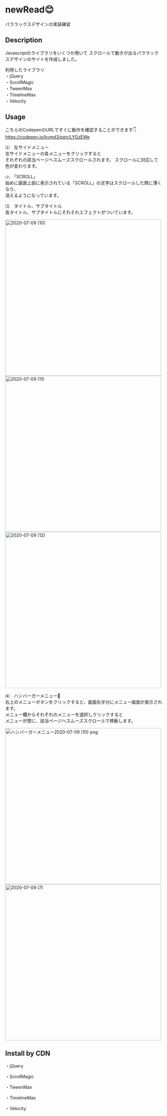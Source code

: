# newRead:blush:

パララックスデザインの実装練習

## Description

Javascriptのライブラリをいくつか用いて
スクロールで動きが出るパララックスデザインのサイトを作成しました。

利用したライブラリ  
・jQuery  
・ScrollMagic  
・TweenMax  
・TimelineMax  
・Velocity  


## Usage
  
こちらのCodepenのURLですぐに動作を確認することができます:point_down:  
https://codepen.io/kymd3/pen/LYGzEWe
  
⑴　左サイドメニュー  
左サイドメニューの各メニューをクリックすると  
それぞれの該当ページへスムーズスクロールされます。 
スクロールに対応して色が変わります。

⑵　「SCROLL」  
始めに画面上部に表示されている「SCROLL」の文字はスクロールした際に薄くなり、    
消えるようになっています。  
  
⑶　タイトル、サブタイトル  
各タイトル、サブタイトルにそれそれエフェクトがついています。 
  
<img width="500" alt="2020-07-09 (10)" src="https://user-images.githubusercontent.com/65747602/86990164-ef4a2f80-c1d6-11ea-8445-217066405d7a.png">
  
<img width="500" alt="2020-07-09 (11)" src="https://user-images.githubusercontent.com/65747602/86990169-f2452000-c1d6-11ea-8df4-cf9d9710b5e8.png">
  
<img width="500" alt="2020-07-09 (12)" src="https://user-images.githubusercontent.com/65747602/86990175-f40ee380-c1d6-11ea-8fbd-e46d02aff2d9.png">
  
  
⑷　ハンバーガーメニュー:hamburger:  
右上のメニューボタンをクリックすると、画面右半分にメニュー画面が表示されます。    
メニュー欄からそれぞれのメニューを選択しクリックすると  
メニューが閉じ、該当ページへスムーズスクロールで移動します。  
  
<img width="500" alt="ハンバーガーメニュー2020-07-09 (10) png　" src="https://user-images.githubusercontent.com/65747602/86990181-f5d8a700-c1d6-11ea-9728-5966179c6092.png">
  
<img width="500" alt="2020-07-09 (7)" src="https://user-images.githubusercontent.com/65747602/86986384-865eb980-c1ce-11ea-8116-c42710b411eb.png">

## Install by CDN
    
・jQuery
 <script src="http://code.jquery.com/jquery-3.3.1.js"></script>
 
・ScrollMagic
<script src="http://cdnjs.cloudflare.com/ajax/libs/ScrollMagic/2.0.5/ScrollMagic.min.js"></script>

・TweenMax
<script src="http://cdnjs.cloudflare.com/ajax/libs/gsap/latest/TweenMax.min.js"></script>

・TimelineMax
<script src="http://cdnjs.cloudflare.com/ajax/libs/ScrollMagic/2.0.7/plugins/animation.gsap.min.js"></script>

・Velocity
<script src="http://cdnjs.cloudflare.com/ajax/libs/velocity/1.1.0/velocity.js"></script>  
<script src="http://cdnjs.cloudflare.com/ajax/libs/ScrollMagic/2.0.5/plugins/animation.velocity.min.js"></script>

